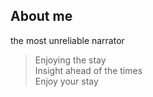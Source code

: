 ## About me
the most unreliable narrator

> Enjoying the stay\
> Insight ahead of the times\
> Enjoy your stay
